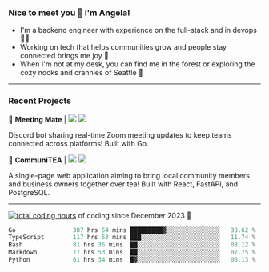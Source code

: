 ### Nice to meet you 👋 I'm Angela!

- I'm a backend engineer with experience on the full-stack and in devops 👩‍💻
- Working on tech that helps communities grow and people stay connected brings me joy 🤝
- When I'm not at my desk, you can find me in the forest or exploring the cozy nooks and crannies of Seattle 🧋

---

### Recent Projects

👾 **Meeting Mate** | [![](https://img.shields.io/badge/Code-violet.svg?style=flat-square)](https://github.com/angelajfisher/meeting-mate) [![](https://img.shields.io/badge/Site-violet.svg?style=flat-square)](https://angelajfisher.com/projects/meeting-mate)

Discord bot sharing real-time Zoom meeting updates to keep teams connected across platforms! Built with Go.

🍵 **CommuniTEA** | [![](https://img.shields.io/badge/Code-green.svg?style=flat-square)](https://gitlab.com/angelajfisher/communiTEA) [![](https://img.shields.io/badge/Demo-green.svg?style=flat-square)](https://angelajfisher.gitlab.io/communiTEA/)

A single-page web application aiming to bring local community members and business owners together over tea!  Built with React, FastAPI, and PostgreSQL.

---

<a href="https://wakatime.com/@018c1e94-8745-411f-aea1-f33be044d952"><img src="https://wakatime.com/badge/user/018c1e94-8745-411f-aea1-f33be044d952.svg?style=flat-square" alt="total coding hours" /></a> of coding since December 2023 🌊<br>
<!--START_SECTION:waka-->

```go
Go                387 hrs 54 mins █████████▓░░░░░░░░░░░░░░░   38.62 %
TypeScript        117 hrs 53 mins ███░░░░░░░░░░░░░░░░░░░░░░   11.74 %
Bash              81 hrs 35 mins  ██░░░░░░░░░░░░░░░░░░░░░░░   08.12 %
Markdown          77 hrs 53 mins  ██░░░░░░░░░░░░░░░░░░░░░░░   07.75 %
Python            61 hrs 34 mins  █▓░░░░░░░░░░░░░░░░░░░░░░░   06.13 %
```

<!--END_SECTION:waka--> 
